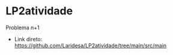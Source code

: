 # LP2atividade
Problema n+1

- Link direto: https://github.com/Laridesa/LP2atividade/tree/main/src/main
